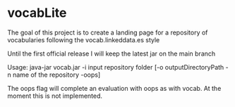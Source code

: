 # vocabLite
The goal of this project is to create a landing page for a repository of vocabularies following the vocab.linkeddata.es style

Until the first official release I will keep the latest jar on the main branch

Usage: java-jar vocab.jar -i input repository folder [-o outputDirectoryPath -n name of the repository -oops]

The oops flag will complete an evaluation with oops as with vocab. At the moment this is not implemented.
